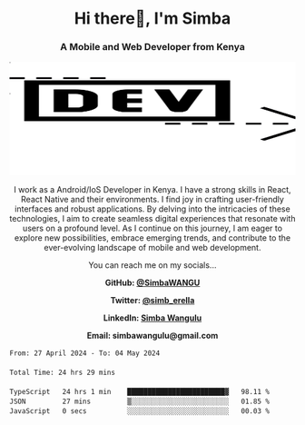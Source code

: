 
<h1 align="center"> Hi there👋, I'm Simba</h1>
<h3 align="center">A Mobile and Web Developer from Kenya</h3>

<img src="/arrow-svgrepo-com.svg" margin="auto" width="100%" height="200px">


<p align="center">I work as a Android/IoS Developer in Kenya. I have a strong skills in React, React Native and their environments. I find joy in crafting user-friendly interfaces and robust applications. By delving into the intricacies of these technologies, I aim to create seamless digital experiences that resonate with users on a profound level. As I continue on this journey, I am eager to explore new possibilities, embrace emerging trends, and contribute to the ever-evolving landscape of mobile and web development.</p>

<p align="center">You can reach me on my socials... </p>

<div align="center">

__<p>  GitHub: [@SimbaWANGU](https://github.com/SimbaWANGU)__  </p>
__<p> Twitter: [@simb_erella](https://twitter.com/simb_erella)__ </p>
__<p> LinkedIn: [Simba Wangulu](https://www.linkedin.com/in/simba-wangulu/)__ </p>
__<p> Email: simbawangulu@gmail.com__ </p>

</div>

<!--START_SECTION:waka-->

```txt
From: 27 April 2024 - To: 04 May 2024

Total Time: 24 hrs 29 mins

TypeScript   24 hrs 1 min    ████████████████████████▓   98.11 %
JSON         27 mins         ▒░░░░░░░░░░░░░░░░░░░░░░░░   01.85 %
JavaScript   0 secs          ░░░░░░░░░░░░░░░░░░░░░░░░░   00.03 %
```

<!--END_SECTION:waka-->
